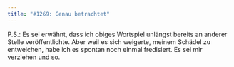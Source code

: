 ```yaml
---
title: "#1269: Genau betrachtet"
---
```


P.S.:
Es sei erwähnt, dass ich obiges Wortspiel unlängst bereits an anderer Stelle veröffentlichte. Aber weil es sich weigerte, meinem Schädel zu entweichen, habe ich es spontan noch einmal fredisiert. 
Es sei mir verziehen und so.


